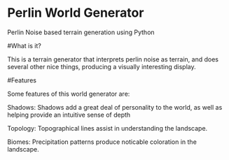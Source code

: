 # Perlin World Generator

Perlin Noise based terrain generation using Python

#What is it?

This is a terrain generator that interprets perlin noise as terrain, and does several other nice things, producing a visually interesting display.

#Features

Some features of this world generator are:

  Shadows: Shadows add a great deal of personality to the world, as well as helping provide an intuitive sense of depth
  
  Topology: Topographical lines assist in understanding the landscape.
  
  Biomes: Precipitation patterns produce noticable coloration in the landscape.

